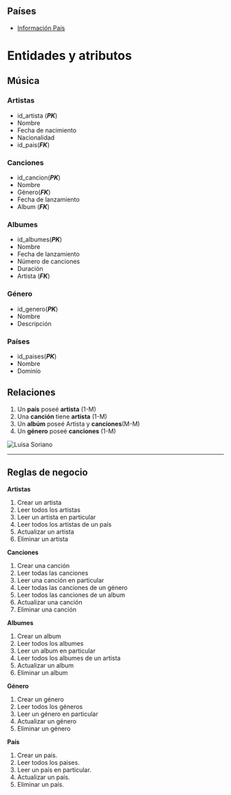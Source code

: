 ## Países 
-  [Información País](https://gist.github.com/brenes/1095110)


# Entidades y atributos

## Música

### Artistas
- id_artista (**_PK_**)
- Nombre
- Fecha de nacimiento
- Nacionalidad
- id_pais(**_FK_**)


### Canciones
- id_cancion(**_PK_**)
- Nombre
- Género(**_FK_**)
- Fecha de lanzamiento
- Album (**_FK_**)

### Albumes
- id_albumes(**_PK_**)
- Nombre 
- Fecha de lanzamiento
- Número de canciones
- Duración
- Artista (**_FK_**)

### Género
- id_genero(**_PK_**)
- Nombre
- Descripción

### Países
- id_paises(**_PK_**)
- Nombre
- Dominio 

## Relaciones

1. Un **país** poseé **artista** (1-M)
2. Una **canción** tiene **artista** (1-M)
3. Un **albúm** poseé Artista y **canciones**(M-M)
4. Un **género** poseé **canciones** (1-M)

![Luisa Soriano](https://cdn.discordapp.com/attachments/1011284720350412802/1035211208820789299/Modeldrawio.png)

-----------

## Reglas de negocio
 
 **Artistas**

 1. Crear un artista
 1. Leer todos los artistas
 1. Leer un artista en particular
 1. Leer todos los artistas de un país
 1. Actualizar un artista
 1. Eliminar un artista

 **Canciones**

 1. Crear una canción
 1. Leer todas las canciones
 1. Leer una canción en particular
 1. Leer todas las canciones de un género
 1. Leer todos las canciones de un album 
 1. Actualizar una canción
 1. Eliminar una canción

 **Albumes**

 1. Crear un album 
 1. Leer todos los albumes 
 1. Leer un album en particular
 1. Leer todos los albumes de un artista
 1. Actualizar un album
 1. Eliminar un album

 **Género** 
 1. Crear un género
 1. Leer todos los géneros
 1. Leer un género en particular 
 1. Actualizar un género
 1. Eliminar un género

 **País** 

1. Crear un pais.
1. Leer todos los paises.
1. Leer un país en particular.
1. Actualizar un país.
1. Eliminar un país.


